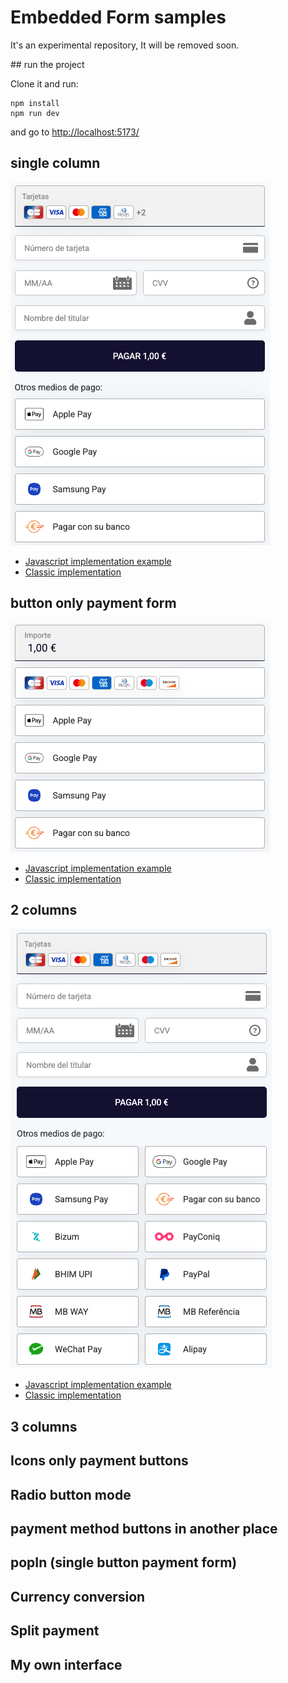 # Embedded Form samples

It's an experimental repository, It will be removed soon.

## run the project

Clone it and run:

    npm install
    npm run dev

and go to [http://localhost:5173/](http://localhost:5173/)

## single column

![SmartForm](./src/assets/readme/single_column.png)

- [Javascript implementation example](./src/single_column/spa)
- [Classic implementation](./src/single_column/classic)

## button only payment form

![SmartForm](./src/assets/readme/single_column_only_buttons.png)

- [Javascript implementation example](./src/single_column_only_buttons/spa)
- [Classic implementation](./src/single_column_only_buttons/classic)

## 2 columns

![SmartForm](./src/assets/readme/two_columns.png)

- [Javascript implementation example](./src/two_columns/spa)
- [Classic implementation](./src/two_columns/classic)

## 3 columns

## Icons only payment buttons

## Radio button mode

## payment method buttons in another place

## popIn (single button payment form)

## Currency conversion

## Split payment

## My own interface

